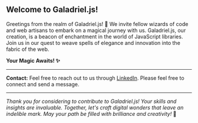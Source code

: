 ## Welcome to Galadriel.js!

Greetings from the realm of Galadriel.js! 🌟 We invite fellow wizards of code and web artisans to embark on a magical journey with us. Galadriel.js, our creation, is a beacon of enchantment in the world of JavaScript libraries. Join us in our quest to weave spells of elegance and innovation into the fabric of the web.

**Your Magic Awaits! ✨**

---

**Contact:**
Feel free to reach out to us through [LinkedIn](https://www.linkedin.com/in/patrickgunnar/). Please feel free to connect and send a message.

---

*Thank you for considering to contribute to Galadriel.js! Your skills and insights are invaluable. Together, let's craft digital wonders that leave an indelible mark. May your path be filled with brilliance and creativity!* 🙌

